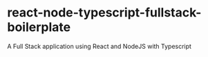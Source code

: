 # react-node-typescript-fullstack-boilerplate
A Full Stack application using React and NodeJS with Typescript


